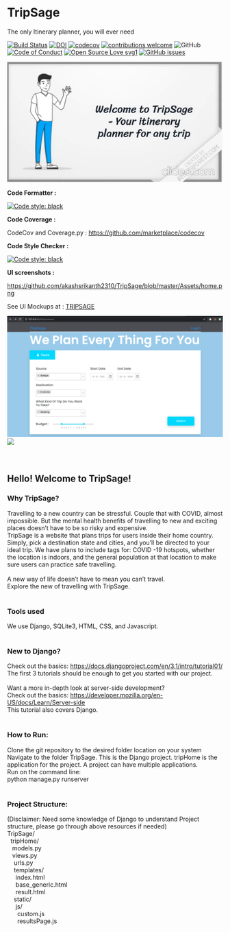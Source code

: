 # TripSage

The only Itinerary planner, you will ever need

[![Build Status](https://travis-ci.com/akashsrikanth2310/TripSage.svg?branch=master)](https://travis-ci.com/akashsrikanth2310/TripSage)
[![DOI](https://zenodo.org/badge/299120263.svg)](https://zenodo.org/badge/latestdoi/299120263)
[![codecov](https://codecov.io/gh/akashsrikanth2310/TripSage/branch/master/graph/badge.svg)](https://codecov.io/gh/akashsrikanth2310/TripSage)
[![contributions welcome](https://img.shields.io/badge/contributions-welcome-brightgreen.svg?style=flat)](https://github.com/akashsrikanth2310/TripSage/issues)
![GitHub](https://img.shields.io/github/license/TripSage/TripSage)
[![Code of Conduct](https://img.shields.io/badge/code-of%20conduct-green.svg)](https://github.com/akashsrikanth2310/TripSage/blob/master/CODE_OF_CONDUCT.md)
[![Open Source Love svg1](https://badges.frapsoft.com/os/v1/open-source.svg?v=103)](https://github.com/akashsrikanth2310/TripSage/blob/master/LICENSE)
[![GitHub issues](https://img.shields.io/github/issues/akashsrikanth2310/TripSage)](https://github.com/akashsrikanth2310/TripSage/issues)

[![Watch the video](https://github.com/akashsrikanth2310/TripSage/blob/master/Assets/imageLInk.png)](https://youtu.be/6ZF-kuAXmGc)


**Code Formatter :**

[![Code style: black](https://img.shields.io/badge/code%20style-black-000000.svg)](https://github.com/psf/black)

**Code Coverage :**

CodeCov and Coverage.py : https://github.com/marketplace/codecov

**Code Style Checker :**

[![Code style: black](https://img.shields.io/badge/code%20style-black-000000.svg)](https://github.com/psf/black)

**UI screenshots :** 

https://github.com/akashsrikanth2310/TripSage/blob/master/Assets/home.png

See UI Mockups at : [TRIPSAGE](http://xd.adobe.com/view/4b11902d-7907-4938-846e-cf4fd00181af-1e42/)

<img src = "https://github.com/akashsrikanth2310/TripSage/blob/master/Assets/home.png">
<img src = "https://github.com/akashsrikanth2310/TripSage/blob/master/Assets/char.png">
</br>
</br>
</br>

## Hello! Welcome to TripSage! </br>

### Why TripSage? </br>

Travelling to a new country can be stressful. Couple that with COVID, almost impossible. But the mental health benefits of travelling to new and exciting places doesn’t have to be so risky and expensive. </br>
TripSage is a website that plans trips for users inside their home country. Simply, pick a destination state and cities, and you’ll be directed to your ideal trip. We have plans to include tags for: COVID -19 hotspots, whether the location is indoors, and the general population at that location to make sure users can practice safe travelling.</br>
</br>
A new way of life doesn’t have to mean you can’t travel.</br>
Explore the new of travelling with TripSage.</br>
</br>

### Tools used </br>

We use Django, SQLite3, HTML, CSS, and Javascript. </br>
</br>

### New to Django? </br>

Check out the basics: https://docs.djangoproject.com/en/3.1/intro/tutorial01/ </br>
The first 3 tutorials should be enough to get you started with our project. </br>
</br>
Want a more in-depth look at server-side development? </br>
Check out the basics: https://developer.mozilla.org/en-US/docs/Learn/Server-side </br>
This tutorial also covers Django.</br>
</br>

### How to Run: </br>

Clone the git repository to the desired folder location on your system
Navigate to the folder TripSage. This is the Django project. tripHome is the application for the project. A project can have multiple applications. </br>
Run on the command line: </br>
python manage.py runserver </br>
</br>

### Project Structure:</br>

(Disclaimer: Need some knowledge of Django to understand Project structure, please go through above resources if needed)</br>
TripSage/</br>
&nbsp; tripHome/</br>
&nbsp;&nbsp; models.py </br>
&nbsp;&nbsp; views.py </br>
&nbsp;&nbsp;&nbsp; urls.py </br>
&nbsp;&nbsp;&nbsp; templates/ </br>
&nbsp;&nbsp;&nbsp;&nbsp; index.html </br>
&nbsp;&nbsp;&nbsp;&nbsp; base_generic.html </br>
&nbsp;&nbsp;&nbsp;&nbsp; result.html</br>
&nbsp;&nbsp;&nbsp; static/ </br>
&nbsp;&nbsp;&nbsp;&nbsp; js/ </br>
&nbsp;&nbsp;&nbsp;&nbsp;&nbsp; custom.js </br>
&nbsp;&nbsp;&nbsp;&nbsp;&nbsp; resultsPage.js </br>
</br>
